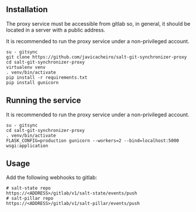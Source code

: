 Installation
------------

The proxy service must be accessible from gitlab so, in general,
it should be located in a server with a public address.

It is recommended to run the proxy service under a non-privileged account.

```
su - gitsync
git clone https://github.com/javicacheiro/salt-git-synchronizer-proxy
cd salt-git-synchronizer-proxy
virtualenv venv
. venv/bin/activate
pip install -r requirements.txt
pip install gunicorn
```

Running the service
-------------------

It is recommended to run the proxy service under a non-privileged account.

```
su - gitsync
cd salt-git-synchronizer-proxy
. venv/bin/activate
FLASK_CONFIG=production gunicorn --workers=2 --bind=localhost:5000 wsgi:application
```

Usage
-----

Add the following webhooks to gitlab:

```
# salt-state repo
https://<ADDRESS>/gitlab/v1/salt-state/events/push 
# salt-pillar repo
https://<ADDRESS>/gitlab/v1/salt-pillar/events/push 
```
